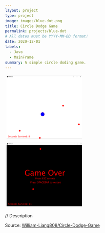 ```yaml
---
layout: project
type: project
image: images/blue-dot.png
title: Circle Dodge Game
permalink: projects/blue-dot
# All dates must be YYYY-MM-DD format!
date: 2020-12-01
labels:
  - Java
  - MainFrame
summary: A simple circle doding game.
---
```


<div style=padding:5px style=float:left>
  <img src="../images/circle-dodge-example1.png" style=width:50% style=height:50%>
</div>
<div style=padding:5px style=float:left>
  <img src="../images/circle-dodge-example2.png" style=width:50% style=height:50%>
</div>

// Description


Source: <a href="https://github.com/William-Liang808/Circle-Dodge-Game"><i class="large github icon "></i>William-Liang808/Circle-Dodge-Game</a>

